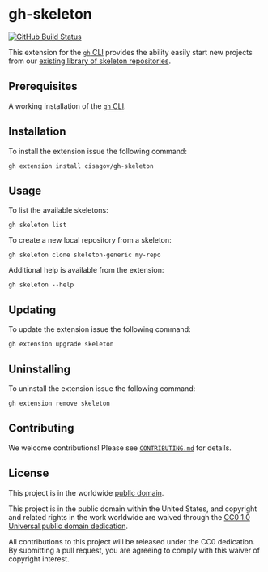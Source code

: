 # gh-skeleton #

[![GitHub Build Status](https://github.com/cisagov/gh-skeleton/workflows/build/badge.svg)](https://github.com/cisagov/gh-skeleton/actions)

This extension for the [`gh` CLI] provides the ability easily start new projects
from our [existing library of skeleton
repositories](https://github.com/search?q=org%3Acisagov+org%3Acisagov+topic%3Askeleton+archived%3Afalse).

## Prerequisites ##

A working installation of the [`gh` CLI].

## Installation ##

To install the extension issue the following command:

```console
gh extension install cisagov/gh-skeleton
```

## Usage ##

To list the available skeletons:

```console
gh skeleton list
```

To create a new local repository from a skeleton:

```console
gh skeleton clone skeleton-generic my-repo
```

Additional help is available from the extension:

```console
gh skeleton --help
```

## Updating ##

To update the extension issue the following command:

```console
gh extension upgrade skeleton
```

## Uninstalling ##

To uninstall the extension issue the following command:

```console
gh extension remove skeleton
```

## Contributing ##

We welcome contributions!  Please see [`CONTRIBUTING.md`](CONTRIBUTING.md) for
details.

## License ##

This project is in the worldwide [public domain](LICENSE).

This project is in the public domain within the United States, and
copyright and related rights in the work worldwide are waived through
the [CC0 1.0 Universal public domain
dedication](https://creativecommons.org/publicdomain/zero/1.0/).

All contributions to this project will be released under the CC0
dedication. By submitting a pull request, you are agreeing to comply
with this waiver of copyright interest.

[`gh` CLI]: https://github.com/cli/cli
